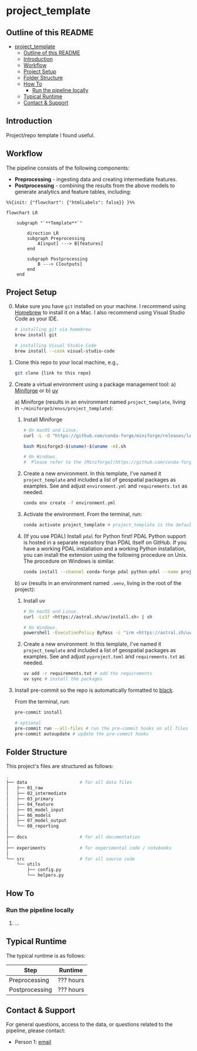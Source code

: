 # project_template

## Outline of this README

- [project\_template](#project_template)
  - [Outline of this README](#outline-of-this-readme)
  - [Introduction](#introduction)
  - [Workflow](#workflow)
  - [Project Setup](#project-setup)
  - [Folder Structure](#folder-structure)
  - [How To](#how-to)
    - [Run the pipeline locally](#run-the-pipeline-locally)
  - [Typical Runtime](#typical-runtime)
  - [Contact \& Support](#contact--support)

## Introduction

Project/repo template I found useful.

## Workflow

The pipeline consists of the following components:

- **Preprocessing** - ingesting data and creating intermediate features.
- **Postprocessing** - combining the results from the above models to generate analytics and feature tables, including:

```mermaid
%%{init: {"flowchart": {"htmlLabels": false}} }%%

flowchart LR

    subgraph "`**Template**`"

        direction LR
        subgraph Preprocessing
            A[input] ---> B[features]
        end

        subgraph Postprocessing
            B ---> C[outputs]
        end
    end
```

## Project Setup

0) Make sure you have `git` installed on your machine. I recommend using [Homebrew](https://brew.sh/) to install it on a Mac. I also recommend using Visual Studio Code as your IDE.

    ```bash
    # installing git via homebrew
    brew install git

    # installing Visual Studio Code
    brew install --cask visual-studio-code
    ```

1) Clone this repo to your local machine, e.g.,

    ```bash
    git clone {link to this repo}
    ```

2) Create a virtual environment using a package management tool: a) [Miniforge](https://github.com/conda-forge/miniforge) or b) [uv](https://github.com/astral-sh/uv)

    a) Miniforge (results in an environment named `project_template`, living in `~/miniforge3/envs/project_template`):

    1. Install Miniforge

        ```sh
        # On macOS and Linux.
        curl -L -O "https://github.com/conda-forge/miniforge/releases/latest/download/Miniforge3-$(uname)-$(uname -m).sh"

        bash Miniforge3-$(uname)-$(uname -m).sh
        ```

        ```sh
        # On Windows.
        #  Please refer to the [Miniforge](https://github.com/conda-forge/miniforge) documentation for installation instructions.
        ```

    2. Create a new environment. In this template, I've named it `project_template` and included a list of geospatial packages as examples. See and adjust `environment.yml` and `requirements.txt` as needed.

        ```bash
        conda env create -f environment.yml
        ```

    3. Activate the environment. From the terminal, run:

        ```bash
        conda activate project_template # project_template is the default name of the environment; change it if you've named it differently
        ```

    4. (If you use PDAL) Install `pdal` for Python first!
    PDAL Python support is hosted in a separate repository than PDAL itself on GitHub. If you have a working PDAL installation and a working Python installation, you can install the extension using the following procedure on Unix. The procedure on Windows is similar.

        ```bash
        conda install --channel conda-forge pdal python-pdal --name project_template
        ```

    b) uv (results in an environment named `.venv`, living in the root of the project):

    1. Install uv

        ```bash
        # On macOS and Linux.
        curl -LsSf <https://astral.sh/uv/install.sh> | sh
        ```

        ```bash
        # On Windows.
        powershell -ExecutionPolicy ByPass -c "irm <https://astral.sh/uv/install.ps1> | iex"
        ```

    2. Create a new environment. In this template, I've named it `project_template` and included a list of geospatial packages as examples. See and adjust `pyproject.toml` and `requirements.txt` as needed.

        ```bash
        uv add -r requirements.txt # add the requirements
        uv sync # install the packages
        ```

3) Install pre-commit so the repo is automatically formatted to [black](https://ljvmiranda921.github.io/notebook/2018/06/21/precommits-using-black-and-flake8/).

    From the terminal, run:

    ```bash
    pre-commit install

    # optional
    pre-commit run --all-files # run the pre-commit hooks on all files
    pre-commit autoupdate # update the pre-commit hooks
    ```

## Folder Structure

This project's files are structured as follows:

```bash
.
├── data                    # for all data files
│   ├── 01_raw
│   ├── 02_intermediate
│   ├── 03_primary
│   ├── 04_feature
│   ├── 05_model_input
│   ├── 06_models
│   ├── 07_model_output
│   └── 08_reporting
│
├── docs                    # for all documentation
│
├── experiments             # for experimental code / notebooks
│
└── src                     # for all source code
    └── utils
        ├── config.py
        └── helpers.py
```

## How To

### Run the pipeline locally

1. ...

## Typical Runtime

The typical runtime is as follows:

| Step           | Runtime   |
|----------------|-----------|
| Preprocessing  | ??? hours |
| Postprocessing | ??? hours |

## Contact & Support

For general questions, access to the data, or questions related to the pipeline, please contact:

- Person 1: [email](mailto:xxx@yy.com)
